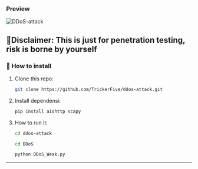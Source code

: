 ### Preview

![DDoS-attack](https://github.com/user-attachments/assets/07ea3044-a56c-4b43-bcfa-3b340b73fce3)

## 🚨Disclaimer: This is just for penetration testing, risk is borne by yourself

### 🚀 **How to install**
1. Clone this repo:
   ```bash
   git clone https://github.com/TrickerFive/ddos-attack.git
   ```
2. Install dependensi:
   ```bash
   pip install aiohttp scapy
   ```
3. How to run it:
   ```bash
   cd ddos-attack
   ```
   
   ```bash
   cd DDoS
   ```

   ```bash
   python DDoS_Weak.py
   ```

---
